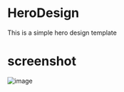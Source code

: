 # HeroDesign
This is a simple hero design template

# screenshot
![image](https://github.com/Lochipi/HeroDesign/assets/108942025/927ed716-a4a5-483f-9f55-21fadaff1b44)
